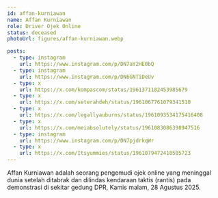 ```yaml
---
id: affan-kurniawan
name: Affan Kurniawan
role: Driver Ojek Online
status: deceased
photoUrl: figures/affan-kurniawan.webp

posts:
  - type: instagram
    url: https://www.instagram.com/p/DN7aY2HE0bQ
  - type: instagram
    url: https://www.instagram.com/p/DN6GNTiDeUv
  - type: x
    url: https://x.com/kompascom/status/1961371182453985679
  - type: x
    url: https://x.com/seterahdeh/status/1961067761079341510
  - type: x
    url: https://x.com/legallyauburns/status/1961093534175416408
  - type: x
    url: https://x.com/meiabsolutely/status/1961083086398947516
  - type: instagram
    url: https://www.instagram.com/p/DN7pjdrkqWr
  - type: x
    url: https://x.com/Itsyummies/status/1961079472410505723
---
```


Affan Kurniawan adalah seorang pengemudi ojek online yang meninggal dunia setelah ditabrak dan dilindas kendaraan taktis (rantis) pada demonstrasi di sekitar gedung DPR, Kamis malam, 28 Agustus 2025.
